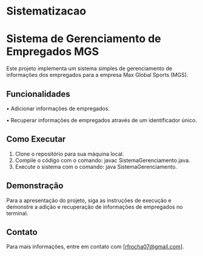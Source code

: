 # Sistematizacao
# Sistema de Gerenciamento de Empregados MGS

Este projeto implementa um sistema simples de gerenciamento de informações dos empregados para a empresa Max Global Sports (MGS).

## Funcionalidades

•  Adicionar informações de empregados.

•  Recuperar informações de empregados através de um identificador único.


## Como Executar

1. Clone o repositório para sua máquina local.
2. Compile o código com o comando: javac SistemaGerenciamento.java.
3. Execute o sistema com o comando: java SistemaGerenciamento.

## Demonstração

Para a apresentação do projeto, siga as instruções de execução e demonstre a adição e recuperação de informações de empregados no terminal.

## Contato

Para mais informações, entre em contato com [rfrocha07@gmail.com].
